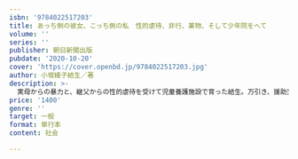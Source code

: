 ```yaml
---
isbn: '9784022517203'
title: あっち側の彼女、こっち側の私　性的虐待、非行、薬物、そして少年院をへて
volume: ''
series: ''
publisher: 朝日新聞出版
pubdate: '2020-10-20'
cover: 'https://cover.openbd.jp/9784022517203.jpg'
author: 小坂綾子結生／著
description: >-
  実母からの暴力と、継父からの性的虐待を受けて児童養護施設で育った結生。万引き、援助交際、薬物に囲まれた中高時代の荒れた生活から少年院を経て、自分らしい生き方を模索するなかで抱え込んだ苦悩と葛藤を吐露する。人を愛するとはどのような感情なのかがわからないと悩み続ける結生の姿から、幼少期に受けた虐待がいかに長く子どもの心身を苦しめるのかが痛いほどに伝わってくる。
price: '1400'
genre: ''
target: 一般
format: 単行本
content: 社会

---
```

